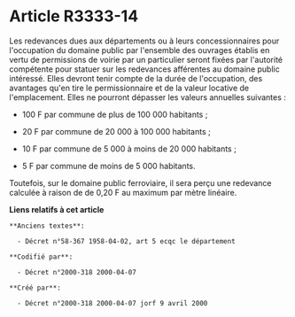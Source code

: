 # Article R3333-14

Les redevances dues aux départements ou à leurs concessionnaires pour l'occupation du domaine public par l'ensemble des
ouvrages établis en vertu de permissions de voirie par un particulier seront fixées par l'autorité compétente pour statuer
sur les redevances afférentes au domaine public intéressé. Elles devront tenir compte de la durée de l'occupation, des
avantages qu'en tire le permissionnaire et de la valeur locative de l'emplacement. Elles ne pourront dépasser les valeurs
annuelles suivantes :

- 100 F par commune de plus de 100 000 habitants ;

- 20 F par commune de 20 000 à 100 000 habitants ;

- 10 F par commune de 5 000 à moins de 20 000 habitants ;

- 5 F par commune de moins de 5 000 habitants.

Toutefois, sur le domaine public ferroviaire, il sera perçu une redevance calculée à raison de de 0,20 F au maximum par mètre
linéaire.

**Liens relatifs à cet article**

	**Anciens textes**:

	  - Décret n°58-367 1958-04-02, art 5 ecqc le département

	**Codifié par**:

	  - Décret n°2000-318 2000-04-07

	**Créé par**:

	  - Décret n°2000-318 2000-04-07 jorf 9 avril 2000
